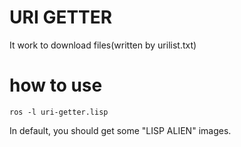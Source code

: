 # URI GETTER
It work to download files(written by urilist.txt)

# how to use
`ros -l uri-getter.lisp`

In default, you should get some "LISP ALIEN" images.
